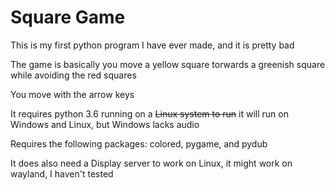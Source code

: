 # Square Game
This is my first python program I have ever made, and it is pretty bad

The game is basically you move a yellow square torwards a greenish square while avoiding the red squares

You move with the arrow keys

It requires python 3.6 running on a ~~Linux system to run~~ it will run on Windows and Linux, but Windows lacks audio

Requires the following packages: colored, pygame, and pydub

It does also need a Display server to work on Linux, it might work on wayland, I haven't tested

#
